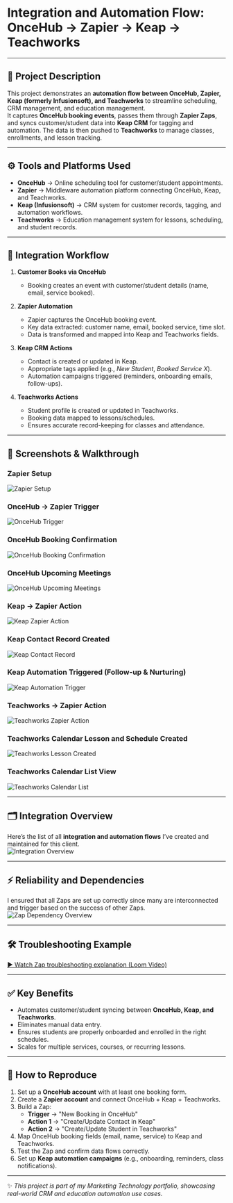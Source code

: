 # Integration and Automation Flow: OnceHub → Zapier → Keap → Teachworks

---

## 📌 Project Description

This project demonstrates an **automation flow between OnceHub, Zapier, Keap (formerly Infusionsoft), and Teachworks** to streamline scheduling, CRM management, and education management.  
It captures **OnceHub booking events**, passes them through **Zapier Zaps**, and syncs customer/student data into **Keap CRM** for tagging and automation. The data is then pushed to **Teachworks** to manage classes, enrollments, and lesson tracking.  

---

## ⚙️ Tools and Platforms Used

- **OnceHub** → Online scheduling tool for customer/student appointments.  
- **Zapier** → Middleware automation platform connecting OnceHub, Keap, and Teachworks.  
- **Keap (Infusionsoft)** → CRM system for customer records, tagging, and automation workflows.  
- **Teachworks** → Education management system for lessons, scheduling, and student records.  

---

## 🔄 Integration Workflow

1. **Customer Books via OnceHub**  
   - Booking creates an event with customer/student details (name, email, service booked).  

2. **Zapier Automation**  
   - Zapier captures the OnceHub booking event.  
   - Key data extracted: customer name, email, booked service, time slot.  
   - Data is transformed and mapped into Keap and Teachworks fields.  

3. **Keap CRM Actions**  
   - Contact is created or updated in Keap.  
   - Appropriate tags applied (e.g., *New Student*, *Booked Service X*).  
   - Automation campaigns triggered (reminders, onboarding emails, follow-ups).  

4. **Teachworks Actions**  
   - Student profile is created or updated in Teachworks.  
   - Booking data mapped to lessons/schedules.  
   - Ensures accurate record-keeping for classes and attendance.  

---

## 📸 Screenshots & Walkthrough

### Zapier Setup
![Zapier Setup](https://i.imgur.com/Duo5YjN.png)

### OnceHub → Zapier Trigger
![OnceHub Trigger](https://i.imgur.com/1l2Vn6f.png)

### OnceHub Booking Confirmation
![OnceHub Booking Confirmation](https://i.imgur.com/Upd0210.png)

### OnceHub Upcoming Meetings
![OnceHub Upcoming Meetings](https://i.imgur.com/fGihNZW.png)

### Keap → Zapier Action
![Keap Zapier Action](https://i.imgur.com/cpYCBHd.png)

### Keap Contact Record Created
![Keap Contact Record](https://i.imgur.com/eIy2uo1.png)

### Keap Automation Triggered (Follow-up & Nurturing)
![Keap Automation Trigger](https://i.imgur.com/bUgBNey.png)

### Teachworks → Zapier Action
![Teachworks Zapier Action](https://i.imgur.com/1izxqAO.png)

### Teachworks Calendar Lesson and Schedule Created
![Teachworks Lesson Created](https://i.imgur.com/o55WbA2.png)

### Teachworks Calendar List View
![Teachworks Calendar List](https://i.imgur.com/UWN3Klr.png)

---

## 🗂️ Integration Overview
Here’s the list of all **integration and automation flows** I’ve created and maintained for this client.  
![Integration Overview](https://i.imgur.com/K80Ovd8.png)

---

## ⚡ Reliability and Dependencies
I ensured that all Zaps are set up correctly since many are interconnected and trigger based on the success of other Zaps.  
![Zap Dependency Overview](https://i.imgur.com/tlv5c4d.png)

---

## 🛠️ Troubleshooting Example
[▶️ Watch Zap troubleshooting explanation (Loom Video)](https://www.loom.com/share/a4d72c1b0ca7475ab645f356c6b0dde6?sid=697a5a63-aada-42a8-924c-a6e2625b1fbb)

---

## ✅ Key Benefits

- Automates customer/student syncing between **OnceHub, Keap, and Teachworks**.  
- Eliminates manual data entry.  
- Ensures students are properly onboarded and enrolled in the right schedules.  
- Scales for multiple services, courses, or recurring lessons.  

---

## 🚀 How to Reproduce

1. Set up a **OnceHub account** with at least one booking form.  
2. Create a **Zapier account** and connect OnceHub + Keap + Teachworks.  
3. Build a Zap:  
   - **Trigger** → "New Booking in OnceHub"  
   - **Action 1** → "Create/Update Contact in Keap"  
   - **Action 2** → "Create/Update Student in Teachworks"  
4. Map OnceHub booking fields (email, name, service) to Keap and Teachworks.  
5. Test the Zap and confirm data flows correctly.  
6. Set up **Keap automation campaigns** (e.g., onboarding, reminders, class notifications).  

---

✨ *This project is part of my Marketing Technology portfolio, showcasing real-world CRM and education automation use cases.*  
